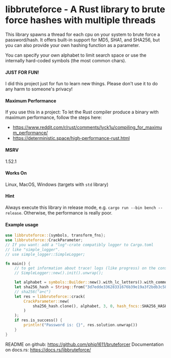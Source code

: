 # libbruteforce - A Rust library to brute force hashes with multiple threads

This library spawns a thread for each cpu on your system to
brute force a password/hash. It offers built-in support for MD5, SHA1,
and SHA256, but you can also provide your own hashing function as a
parameter.

You can specify your own alphabet to limit search space or use the
internally hard-coded symbols (the most common chars).

#### JUST FOR FUN!
I did this project just for fun to learn new things. Please don't
use it to do any harm to someone's privacy!

#### Maximum Performance
If you use this in a project: To let the Rust compiler produce a binary with maximum performance,
follow the steps here:
- <https://www.reddit.com/r/rust/comments/lyck1u/compiling_for_maximum_performance/>
- <https://deterministic.space/high-performance-rust.html>

#### MSRV
1.52.1

#### Works On
Linux, MacOS, Windows (targets with `std` library)

#### Hint
Always execute this library in release mode, e.g. `cargo run --bin bench --release`. Otherwise,
the performance is really poor.

#### Example usage
```rust
use libbruteforce::{symbols, transform_fns};
use libbruteforce::CrackParameter;
// If you want: add a "log"-crate compatibly logger to Cargo.toml
// like "simple_logger".
// use simple_logger::SimpleLogger;

fn main() {
    // to get information about trace! logs (like progress) on the console
    // SimpleLogger::new().init().unwrap();

    let alphabet = symbols::Builder::new().with_lc_letters().with_common_special_chars().build();
    let sha256_hash = String::from("3d7edde33628331676b39e19a3f2bdb3c583960ad8d865351a32e2ace7d8e02d");
    // sha256("a+c")
    let res = libbruteforce::crack(
        CrackParameter::new(
            sha256_hash.clone(), alphabet, 3, 0, hash_fncs::SHA256_HASHING, true,
        )
    );
    if res.is_success() {
        println!("Password is: {}", res.solution.unwrap())
    }
}
```


README on github: <https://github.com/phip1611/bruteforcer>
Documentation on docs.rs: <https://docs.rs/libbruteforce/>
